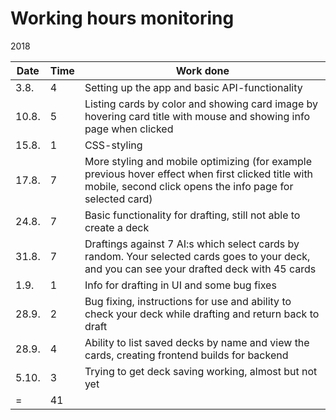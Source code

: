 # Working hours monitoring

2018

| Date  | Time | Work done |
|-------|------|-----------|
| 3.8.  | 4    | Setting up the app and basic API-functionality |
| 10.8. | 5    | Listing cards by color and showing card image by hovering card title with mouse and showing info page when clicked |
| 15.8. | 1	   | CSS-styling |
| 17.8. | 7    | More styling and mobile optimizing (for example previous hover effect when first clicked title with mobile, second click opens the info page for selected card) |
| 24.8. | 7    | Basic functionality for drafting, still not able to create a deck |
| 31.8. | 7	   | Draftings against 7 AI:s which select cards by random. Your selected cards goes to your deck, and you can see your drafted deck with 45 cards |
| 1.9.  | 1    | Info for drafting in UI and some bug fixes |
| 28.9. | 2    | Bug fixing, instructions for use and ability to check your deck while drafting and return back to draft |
| 28.9. | 4    | Ability to list saved decks by name and view the cards, creating frontend builds for backend |
| 5.10. | 3    | Trying to get deck saving working, almost but not yet |
|    =	| 41 | |